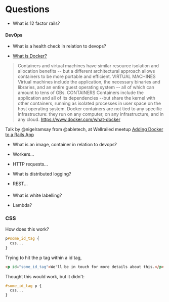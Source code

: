 # Questions

- What is 12 factor rails?


#### DevOps

- What is a health check in relation to devops?

- [What is Docker?](https://www.docker.com/what-docker)

>Containers and virtual machines have similar resource isolation and allocation benefits -- but a different architectural approach allows containers to be more portable and efficient.
>VIRTUAL MACHINES
>Virtual machines include the application, the necessary binaries and libraries, and an entire guest operating system -- all of which can amount to tens of GBs.
>CONTAINERS
>Containers include the application and all of its dependencies --but share the kernel with other containers, running as isolated processes in user space on the host operating system. Docker containers are not tied to any specific infrastructure: they run on any computer, on any infrastructure, and in any cloud.
https://www.docker.com/what-docker

Talk by @nigelramsay from @abletech, at Wellrailed meetup
[Adding Docker to a  Rails App](https://docs.google.com/presentation/d/1wYr5JW30CG6cUHOVRB9WsU0wtD8WJMzPdD-ryyquNJw/edit#slide=id.g197f8abe5b_0_1204)


- What is an image, container in relation to devops?

- Workers...

- HTTP requests...

- What is distributed logging?

- REST...


####
- What is white labelling?

- Lambda?

### CSS
How does this work?

```css
p#some_id_tag {
  css...
}
```
Trying to hit the p tag within a id tag,
```html
<p id="some_id_tag">We'll be in touch for more details about this.</p>
```
Thought this would work, but it didn't:
```css
#some_id_tag p {
  css...
}
```
